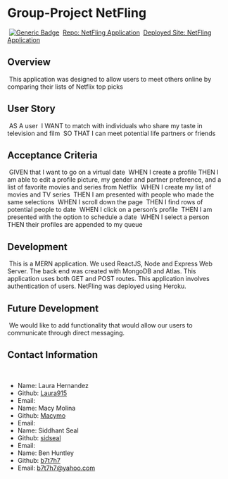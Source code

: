 # Group-Project NetFling
​
[![Generic Badge](https://img.shields.io/badge/VERSION-1.1.0-BLUE.svg)](https://shields.io/)
​
[Repo: NetFling Application](https://github.com/sidseal/project3/)
​
[Deployed Site: NetFling Application]()
​
## Overview
​
This application was designed to allow users to meet others online by comparing their lists of Netflix top picks
​
## User Story
​
​AS A user
​
​I WANT to match with individuals who share my taste in television and film
​
​SO THAT I can meet potential life partners or friends
​
## Acceptance Criteria
​
​GIVEN that I want to go on a virtual date
​
​WHEN I create a profile
​
​THEN I am able to edit a profile picture, my gender and partner preference, and a list of favorite movies and series from Netflix
​
​WHEN I create my list of movies and TV series 
​
​THEN I am presented with people who made the same selections 
​
​WHEN I scroll down the page
​
​THEN I find rows of potential people to date
​
​WHEN I click on a person’s profile
​
​THEN I am presented with the option to schedule a date
​
​WHEN I select a person
​
​THEN their profiles are appended to my queue 
​
## Development
​
This is a MERN application. We used ReactJS, Node and Express Web Server. The back end was created with MongoDB and Atlas. This application uses both GET and POST routes. This application involves authentication of users. NetFling was deployed using Heroku.
​
## Future Development
​
We would like to add functionality that would allow our users to communicate through direct messaging.
​
## Contact Information
​
* Name: Laura Hernandez
* Github: [Laura915](https://github.com/Laura915)
* Email: 
​
* Name: Macy Molina
* Github: [Macymo](https://github.com/Macymo)
* Email: 
​
* Name: Siddhant Seal
* Github: [sidseal](https://github.com/sidseal)
* Email: 
​
* Name: Ben Huntley
* Github: [b7t7h7](https://github.com/b7t7h7)
* Email: b7t7h7@yahoo.com

